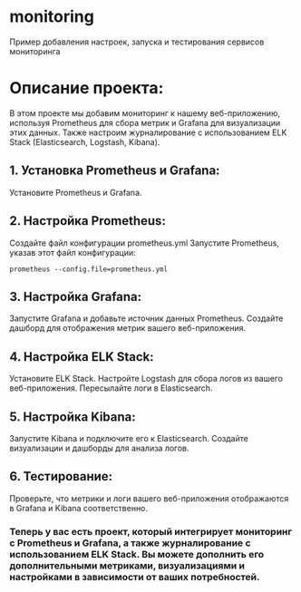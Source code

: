 # monitoring
Пример добавления настроек, запуска и тестирования сервисов мониторинга

# Описание проекта:
В этом проекте мы добавим мониторинг к нашему веб-приложению, используя Prometheus для сбора метрик и Grafana для визуализации этих данных. Также настроим журналирование с использованием ELK Stack (Elasticsearch, Logstash, Kibana).

## 1. Установка Prometheus и Grafana:

Установите Prometheus и Grafana.

## 2. Настройка Prometheus:

Создайте файл конфигурации prometheus.yml
Запустите Prometheus, указав этот файл конфигурации:

```prometheus --config.file=prometheus.yml```

## 3. Настройка Grafana:

Запустите Grafana и добавьте источник данных Prometheus.
Создайте дашборд для отображения метрик вашего веб-приложения.

## 4. Настройка ELK Stack:

Установите ELK Stack.
Настройте Logstash для сбора логов из вашего веб-приложения.
Пересылайте логи в Elasticsearch.

## 5. Настройка Kibana:

Запустите Kibana и подключите его к Elasticsearch.
Создайте визуализации и дашборды для анализа логов.

## 6. Тестирование:

Проверьте, что метрики и логи вашего веб-приложения отображаются в Grafana и Kibana соответственно.


### Теперь у вас есть проект, который интегрирует мониторинг с Prometheus и Grafana, а также журналирование с использованием ELK Stack. Вы можете дополнить его дополнительными метриками, визуализациями и настройками в зависимости от ваших потребностей.
